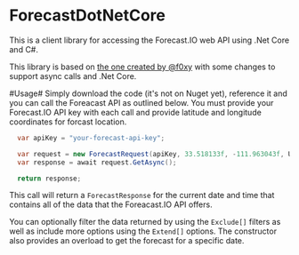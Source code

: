 # ForecastDotNetCore
This is a client library for accessing the Forecast.IO web API using .Net Core and C#.

This library is based on [the one created by @f0xy](https://github.com/f0xy/forecast.io-csharp) with some changes to support async calls and .Net Core.

#Usage#
Simply download the code (it's not on Nuget yet), reference it and you can call the Foreacast API as outlined below. You must provide your Forecast.IO API key with each call and provide latitude and longitude coordinates for forcast location.

```c#
  var apiKey = "your-forecast-api-key";

  var request = new ForecastRequest(apiKey, 33.518133f, -111.963043f, Unit.us);
  var response = await request.GetAsync();

  return response;
 ```
This call will return a ```ForecastResponse``` for the current date and time that contains all of the data that the Foreacast.IO API offers.

You can optionally filter the data returned by using the ```Exclude[]``` filters as well as include more options using the ```Extend[]``` options. The constructor also provides an overload to get the forecast for a specific date.


